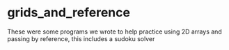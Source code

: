 # grids_and_reference
These were some programs we wrote to help practice using 2D arrays and passing by reference, this includes a sudoku solver
